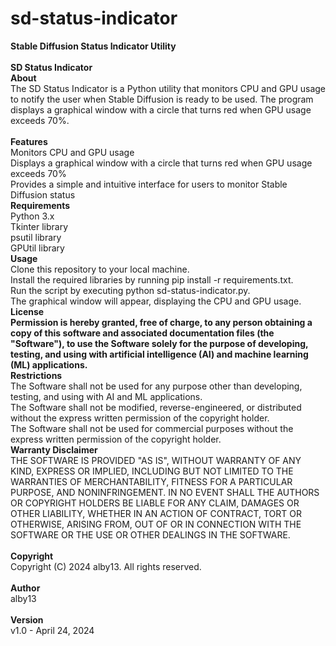 # sd-status-indicator<br>
**Stable Diffusion Status Indicator Utility**<br>
<br>
**SD Status Indicator**<br>
**About**<br>
The SD Status Indicator is a Python utility that monitors CPU and GPU usage to notify the user when Stable Diffusion is ready to be used. The program displays a graphical window with a circle that turns red when GPU usage exceeds 70%.<br>
<br>
**Features**<br>
Monitors CPU and GPU usage<br>
Displays a graphical window with a circle that turns red when GPU usage exceeds 70%<br>
Provides a simple and intuitive interface for users to monitor Stable Diffusion status<br>
**Requirements**<br>
Python 3.x<br>
Tkinter library<br>
psutil library<br>
GPUtil library<br>
**Usage**<br>
Clone this repository to your local machine.<br>
Install the required libraries by running pip install -r requirements.txt.<br>
Run the script by executing python sd-status-indicator.py.<br>
The graphical window will appear, displaying the CPU and GPU usage.<br>
**License**<br>
**Permission is hereby granted, free of charge, to any person obtaining a copy of this software and associated documentation files (the "Software"), to use the Software solely for the purpose of developing, testing, and using with artificial intelligence (AI) and machine learning (ML) applications.**<br>
**Restrictions**<br>
The Software shall not be used for any purpose other than developing, testing, and using with AI and ML applications.<br>
The Software shall not be modified, reverse-engineered, or distributed without the express written permission of the copyright holder.<br>
The Software shall not be used for commercial purposes without the express written permission of the copyright holder.<br>
**Warranty Disclaimer**<br>
THE SOFTWARE IS PROVIDED "AS IS", WITHOUT WARRANTY OF ANY KIND, EXPRESS OR IMPLIED, INCLUDING BUT NOT LIMITED TO THE WARRANTIES OF MERCHANTABILITY, FITNESS FOR A PARTICULAR PURPOSE, AND NONINFRINGEMENT. IN NO EVENT SHALL THE AUTHORS OR COPYRIGHT HOLDERS BE LIABLE FOR ANY CLAIM, DAMAGES OR OTHER LIABILITY, WHETHER IN AN ACTION OF CONTRACT, TORT OR OTHERWISE, ARISING FROM, OUT OF OR IN CONNECTION WITH THE SOFTWARE OR THE USE OR OTHER DEALINGS IN THE SOFTWARE.<br>
<br>
**Copyright**<br>
Copyright (C) 2024 alby13. All rights reserved.<br>
<br>
**Author**<br>
alby13<br>
<br>
**Version**<br>
v1.0 - April 24, 2024<br>

